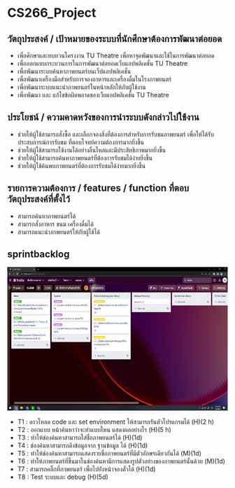 # CS266_Project
## วัตถุประสงค์ / เป้าหมายของระบบที่นักศึกษาต้องการพัฒนาต่อยอด
-	เพื่อศึกษาและทบทวนโครงงาน TU Theatre เพื่อหาจุดพัฒนาและใช้ในการพัฒนาต่อยอด
-	เพื่อออกแบบกระบวนการในการพัฒนาต่อยอดเว็บแอปพลิเคชั่น TU Theatre
-	เพื่อพัฒนาระบบค้นหาภาพยนตร์บนเว็ปแอปพลิเคชั่น
-	เพื่อพัฒนาเครื่องมือสำหรับการจองอาหารและเครื่องดื่มในโรงภาพยนตร์
-	เพื่อพัฒนาระบบแนะนำภาพยนตร์ในหน้าหลักให้กับผู้ใช้งาน
-	เพื่อพัฒนา และ แก้ไขข้อผิดพลาดของเว็บแอปพลิเคชั่น TU Theatre
## ประโยชน์ / ความคาดหวังของการนำระบบดังกล่าวไปใช้งาน
-	ช่วยให้ผู้ใช้สามารถสั่งซื้อ และเลือกจองสิ่งที่ต้องการสำหรับการรับชมภาพยนตร์ เพื่อให้ได้รับประสบการณ์การรับชม ที่ตอบโจทย์ความต้องการมากยิ่งขึ้น
-	ช่วยให้ผู้ใช้สามารถใช้งานได้อย่างลื่นไหลและมีประสิทธิภาพมากยิ่งขึ้น
-	ช่วยให้ผู้ใช้สามารถค้นหาภาพยนตร์ที่ต้องการรับชมได้ง่ายยิ่งขึ้น
-	ช่วยให้ผู้ใช้ค้นพบภาพยนตร์ที่ต้องการรับชมได้ง่ายมากยิ่งขึ้น
## รายการความต้องการ / features / function ที่ตอบวัตถุประสงค์ที่ตั้งไว้
-	สามารถค้นหาภาพยนตร์ได้
-	สามารถสั่งอาหาร ขนม เครื่องดื่มได้
-	สามารถแนะนำภาพยนตร์ให้กับผู้ใช้ได้

## sprintbacklog
![Product backlog](image_20251031011453.png)
- T1 : ดาวโหลด code และ set environment ให้สามารถรันตัวโปรแกรมได้ (H)(2 h)
- T2 : ออกแบบ หน้าค้นหาว่าจะทำแบบไหน แสดงผลอย่างไร (H)(5 h)
- T3 : ทำให้ช่องค้นหาสามารถใส่ชื่อภาพยนตร์ได้ (H)(1d)
- T4 : ช่องค้นหาสามารถดึงข้อมูลจาก ฐานข้อมูล ได้ (H)(1d)
- T5 : ทำให้ช่องค้นหาสามารถแสดงรายชื่อภาพยนตร์ที่มีตัวอักษรเดียวกันได้ (M)(1d)
- T6 : ทำให้ภาพยนตร์ที่ขึ้นมาในช่องค้นหามีการแสดงรูปตัวอย่างของภาพยนตร์นั้นด้วย (M)(1d) 
- T7 : สามารถคลิ๊กที่ภาพยนตร์ เพื่อไปยังหน้าจองตั๋วได้ (H)(1d)
- T8 : Test ระบบและ debug (H)(5d)
